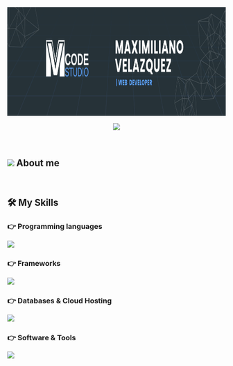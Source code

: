 
<a align="center">
  <img height="250" width="full" src="2.png">
</a>

<br>

<p align="center">
  <a href="https://github.com/DenverCoder1/readme-typing-svg"><img src="https://readme-typing-svg.herokuapp.com?font=Time+New+Roman&color=cyan&size=25&center=true&vCenter=true&width=600&height=100&lines=Welcome+to+my+repository;"></a>
</p>

<br>
	
## <picture><img src = "https://github.com/7oSkaaa/7oSkaaa/blob/main/Images/about_me.gif?raw=true" width = 50px></picture> About me
<br>

## 🛠️ My Skills

### 👉 Programming languages

<p align="left"> 
  <a href="https://skillicons.dev">
    <img src="https://skillicons.dev/icons?i=java,javascript,cpp,html,css,typescript" />
  </a>
</p>

### 👉 Frameworks
<p align="left"> 
 <a href="https://skillicons.dev">
    <img src="https://skillicons.dev/icons?i=angular,react" />
  </a>
</p>

### 👉 Databases & Cloud Hosting
<p align="left">
	<a href="https://skillicons.dev">
    		<img src="https://skillicons.dev/icons?i=mysql" />
  	</a>
 </p>

 ### 👉 Software & Tools
<p>
    <a href="https://skillicons.dev">
    <img src="https://skillicons.dev/icons?i=postam,docker,git,github,ps,figma,vscode" />
  </a>
</p>

